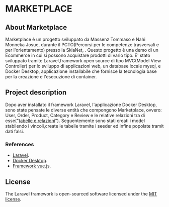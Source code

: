 # MARKETPLACE

## About Marketplace

Marketplace è un progetto sviluppato da Massenz Tommaso e Nahi Monneka Josue, durante il PCTO(Percorsi per le competenze trasversali e per l'orientamento) presso la SkiaNet, .
Questo progetto è una demo di un Ecommerce in cui si possono acquistare prodotti di vario tipo. E' stato sviluppato tramite Laravel,framework open source di tipo MVC(Model View Controller) per lo sviluppo di applicazioni web, un database locale mysql, e Docker Desktop, applicazione installabile che fornisce la tecnologia base per la creazione e l'esecuzione di container.

## Project description

Dopo aver installato il framework Laravel, l'applicazione Docker Desktop, sono state pensate le diverse entità che compongono Marketplace, ovvero: User, Order, Product, Category e Review e le relative relazioni tra di esse("[tabelle e relazioni](https://laravel.com/)"). Seguentemente sono stati creati i model stabilendo i vincoli,create le tabelle tramite i seeder ed infine popolate tramit dati falsi.

### References

- [Laravel](https://laravel.com/).
- [Docker Desktop](https://www.docker.com/products/docker-desktop/).
- [Framework vue.js](https://vuejs.org/).

## License

The Laravel framework is open-sourced software licensed under the [MIT license](https://opensource.org/licenses/MIT).
